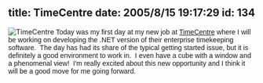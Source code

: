 title: TimeCentre
date: 2005/8/15 19:17:29
id: 134
---
![TimeCentre](/links/TimeCentre.jpg) <font face="Arial">Today was my first day at my new job at [TimeCentre](http://www.timecentre.com) where I will be working on developing the .NET version of their enterprise timekeeping software.  The day has had its share of the typical getting started issue, but it is definitely a good environment to work in.  I even have a cube with a window and a phenomenal view!  I'm really excited about this new opportunity and I think it will be a good move for me going forward.</font>